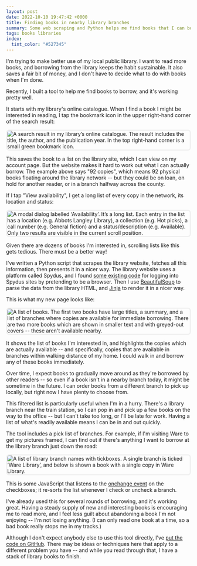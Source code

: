 ```yaml
---
layout: post
date: 2022-10-10 19:47:42 +0000
title: Finding books in nearby library branches
summary: Some web scraping and Python helps me find books that I can borrow immediately.
tags: books libraries
index:
  tint_color: "#527345"
---
```


<!-- Cover image from https://wellcomecollection.org/works/u7xetmy2/images?id=mbrj8865, Public Domain -->

<style>
  img {
    border: 3px solid #f0f0f0;
    border-radius: 8px;
  }
</style>

I'm trying to make better use of my local public library.
I want to read more books, and borrowing from the library keeps the habit sustainable.
It also saves a fair bit of money, and I don't have to decide what to do with books when I'm done.

Recently, I built a tool to help me find books to borrow, and it's working pretty well.

It starts with my library's online catalogue.
When I find a book I might be interested in reading, I tap the bookmark icon in the upper right-hand corner of the search result:

<img src="/images/2022/library_online_catalogue_1x.png" srcset="/images/2022/library_online_catalogue_1x.png 1x, /images/2022/library_online_catalogue_2x.png 2x, /images/2022/library_online_catalogue_3x.png 3x" alt="A search result in my library’s online catalogue. The result includes the title, the author, and the publication year. In the top right-hand corner is a small green bookmark icon.">

This saves the book to a list on the library site, which I can view on my account page.
But the website makes it hard to work out what I can actually borrow.
The example above says "92 copies", which means 92 physical books floating around the library network -- but they could be on loan, on hold for another reader, or in a branch halfway across the county.

If I tap "View availability", I get a long list of every copy in the network, its location and status:

<img src="/images/2022/library_availability_1x.png" srcset="/images/2022/library_availability_1x.png 1x, /images/2022/library_availability_2x.png 2x" alt="A modal dialog labelled ‘Availability’. It’s a long list. Each entry in the list has a location (e.g. Abbots Langley Library), a collection (e.g. Hot picks), a call number (e.g. General fiction) and a status/description (e.g. Available). Only two results are visible in the current scroll position.">

Given there are dozens of books I'm interested in, scrolling lists like this gets tedious.
There must be a better way!

I've written a Python script that scrapes the library website, fetches all this information, then presents it in a nicer way.
The library website uses a platform called Spydus, and I found [some existing code] for logging into Spydus sites by pretending to be a browser.
Then I use [BeautifulSoup] to parse the data from the library HTML, and [Jinja] to render it in a nicer way.

This is what my new page looks like:

<img src="/images/2022/library_lookup_1x.png" srcset="/images/2022/library_lookup_1x.png 1x, /images/2022/library_lookup_2x.png 2x, /images/2022/library_lookup_3x.png 3x" alt="A list of books. The first two books have large titles, a summary, and a list of branches where copies are available for immediate borrowing. There are two more books which are shown in smaller text and with greyed-out covers -- these aren't available nearby.">

It shows the list of books I'm interested in, and highlights the copies which are actually available -- and specifically, copies that are available in branches within walking distance of my home.
I could walk in and borrow any of these books immediately.

Over time, I expect books to gradually move around as they're borrowed by other readers -- so even if a book isn't in a nearby branch today, it might be sometime in the future.
I can order books from a different branch to pick up locally, but right now I have plenty to choose from.

This filtered list is particularly useful when I'm in a hurry.
There's a library branch near the train station, so I can pop in and pick up a few books on the way to the office -- but I can't take too long, or I'll be late for work.
Having a list of what's readily available means I can be in and out quickly.

The tool includes a pick list of branches.
For example, if I'm visiting Ware to get my pictures framed, I can find out if there's anything I want to borrow at the library branch just down the road:

<img src="/images/2022/library_branch_picker_1x.png" srcset="/images/2022/library_branch_picker_1x.png 1x, /images/2022/library_branch_picker_2x.png 2x, /images/2022/library_branch_picker_3x.png 3x" alt="A list of library branch names with tickboxes. A single branch is ticked ‘Ware Library’, and below is shown a book with a single copy in Ware Library.">

This is some JavaScript that listens to the [onchange event] on the checkboxes; it re-sorts the list whenever I check or uncheck a branch.

I've already used this for several rounds of borrowing, and it's working great.
Having a steady supply of new and interesting books is encouraging me to read more, and I feel less guilt about abandoning a book I'm not enjoying -- I'm not losing anything.
(I can only read one book at a time, so a bad book really stops me in my tracks.)

Although I don't expect anybody else to use this tool directly, I've [put the code on GitHub][github].
There may be ideas or techniques here that apply to a different problem you have -- and while you read through that, I have a stack of library books to finish.

[some existing code]: https://github.com/mjagdis/spydus
[BeautifulSoup]: https://www.crummy.com/software/BeautifulSoup/
[Jinja]: https://jinja.palletsprojects.com/en/3.1.x/
[onchange event]: https://developer.mozilla.org/en-US/docs/Web/API/HTMLElement/change_event
[mechanize]: https://github.com/python-mechanize/mechanize
[github]: https://github.com/alexwlchan/library-lookup
